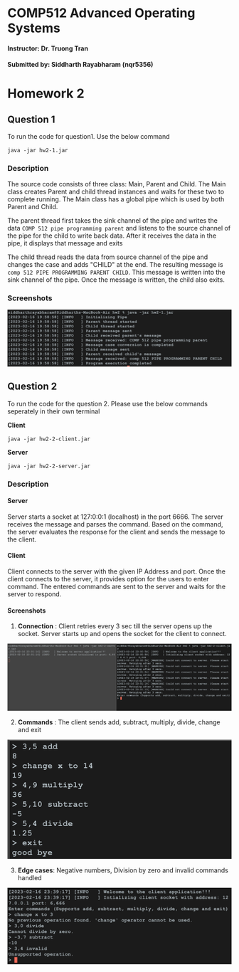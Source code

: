 # COMP512 Advanced Operating Systems

#### Instructor: Dr. Truong Tran

#### Submitted by: Siddharth Rayabharam (nqr5356)

# Homework 2


## Question 1

To run the code for question1. Use the below command

```
java -jar hw2-1.jar
```
### Description

The source code consists of three class: Main, Parent and Child. The Main class creates Parent and child thread instances and waits for these two to complete running. The Main class has a global pipe which is used by both Parent and Child.

The parent thread first takes the sink channel of the pipe and writes the data `COMP 512 pipe programming parent` and listens to the source channel of the pipe for the child to write back data. After it receives the data in the pipe, it displays that message and exits

The child thread reads the data from source channel  of the pipe and changes the case and adds "CHILD" at the end. The resulting message is `comp 512 PIPE PROGRAMMING PARENT CHILD`. This message is written into the sink channel of the pipe. Once the message is written, the child also exits.

### Screenshots

![Question 1 Output](./screenshots/2-1.png)

## Question 2

To run the code for the question 2. Please use the below commands seperately in their own terminal

**Client**
```
java -jar hw2-2-client.jar
```

**Server**
```
java -jar hw2-2-server.jar
```

### Description

#### Server

Server starts a socket at 127:0:0:1 (localhost) in the port 6666. The server receives the message and parses the command. Based on the command, the server evaluates the response for the client and sends the message to the client.

#### Client

Client connects to the server with the given IP Address and port. Once the client connects to the server, it provides option for the users to enter command. The entered commands are sent to the server and waits for the server to respond.

#### Screenshots

1) **Connection** : Client retries every 3 sec till the server opens up the socket. Server starts up and opens the socket for the client to connect.

![Question 2 connection](./screenshots/hw2-2-connect.png)

2) **Commands** : The client sends add, subtract, multiply, divide, change and exit

![Question 2 commands](./screenshots/hw2-2-commands.png)

3) **Edge cases**: Negative numbers, Division by zero and invalid commands handled

![Question 2 edge](./screenshots/hw2-2-edges.png)


